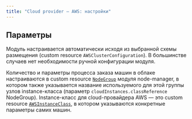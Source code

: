 ```yaml
---
title: "Сloud provider — AWS: настройки"
---
```


## Параметры

Модуль настраивается автоматически исходя из выбранной схемы размещения (custom resource `AWSClusterConfiguration`). В большинстве случаев нет необходимости ручной конфигурации модуля.

Количество и параметры процесса заказа машин в облаке настраиваются в custom resource [`NodeGroup`](/modules/040-node-manager/cr.html#nodegroup) модуля node-manager, в котором также указывается название используемого для этой группы узлов instance-класса (параметр `cloudInstances.classReference` NodeGroup).  Instance-класс для cloud-провайдера AWS — это custom resource [`AWSInstanceClass`](cr.html#awsinstanceclass), в котором указываются конкретные параметры самих машин.

